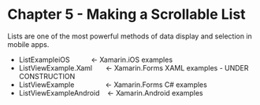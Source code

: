 # Chapter 5 - Making a Scrollable List<br/>
Lists are one of the most powerful methods of data display and selection in mobile apps.


<ul>
<li>ListExampleiOS&nbsp;&nbsp;&nbsp;&nbsp;&nbsp;&nbsp;&nbsp;&nbsp;&nbsp;&nbsp;&nbsp;<- Xamarin.iOS examples</li>
<li>ListViewExample.Xaml &nbsp;&nbsp;&nbsp;&nbsp;&nbsp;&nbsp;<- Xamarin.Forms XAML examples - UNDER CONSTRUCTION</li>
<li>ListViewExample &nbsp;&nbsp;&nbsp;&nbsp;&nbsp;&nbsp;&nbsp;&nbsp;&nbsp;&nbsp;&nbsp;&nbsp;&nbsp;&nbsp;&nbsp;<- Xamarin.Forms C# examples</li>
<li>ListViewExampleAndroid&nbsp;&nbsp;&nbsp;&nbsp;<- Xamarin.Android examples</li>  
</ul>
